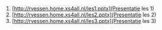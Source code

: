
1. [http://rvessen.home.xs4all.nl/les1.pptx](Presentatie les 1)
2. [http://rvessen.home.xs4all.nl/les2.pptx](Presentatie les 2)
3. [http://rvessen.home.xs4all.nl/les3.pptx](Presentatie les 3)
